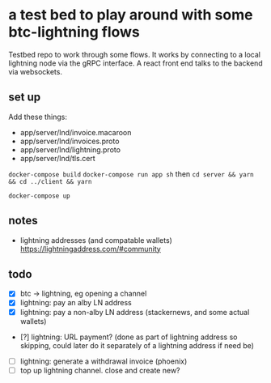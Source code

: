 # a test bed to play around with some btc-lightning flows

Testbed repo to work through some flows.
It works by connecting to a local lightning node via the gRPC interface. A react front end talks to the backend via websockets.

## set up

Add these things:

- app/server/lnd/invoice.macaroon
- app/server/lnd/invoices.proto
- app/server/lnd/lightning.proto
- app/server/lnd/tls.cert

`docker-compose build`
`docker-compose run app sh` then `cd server && yarn && cd ../client && yarn`

`docker-compose up`

## notes

- lightning addresses (and compatable wallets) https://lightningaddress.com/#community

## todo

- [x] btc -> lightning, eg opening a channel
- [x] lightning: pay an alby LN address
- [x] lightning: pay a non-alby LN address (stackernews, and some actual wallets)
- [?] lightning: URL payment? (done as part of lightning address so skipping, could later do it separately of a lightning address if need be)
- [ ] lightning: generate a withdrawal invoice (phoenix)
- [ ] top up lightning channel. close and create new?
